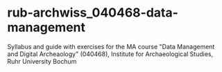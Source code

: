 # rub-archwiss_040468-data-management
Syllabus and guide with exercises for the MA course "Data Management and Digital Archeaology" (040468), Institute for Archaeological Studies, Ruhr University Bochum
